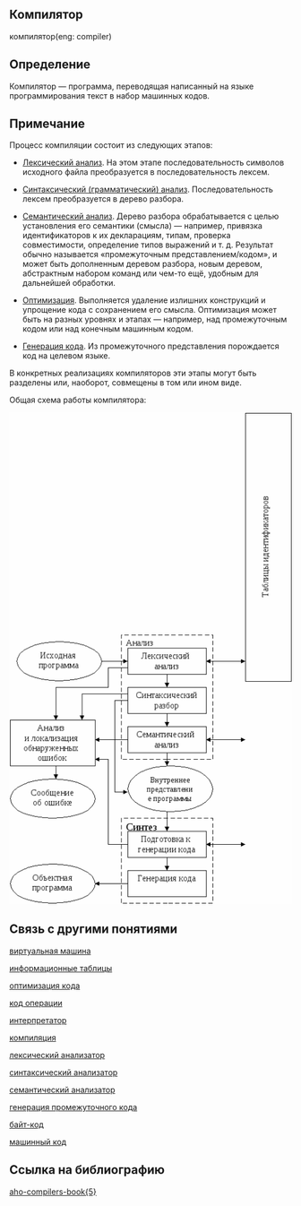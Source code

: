 ## Компилятор
компилятор(eng: compiler) 

## Определение
Компилятор —  программа, переводящая написанный на языке программирования текст в набор машинных кодов. 

## Примечание

Процесс компиляции состоит из следующих этапов:

 - [Лексический анализ](https://github.com/vernikkkkkkkkkkkkkkkkkkk/concept_new/blob/main/concept/lexical%20analyzer.md). На этом этапе последовательность символов исходного файла преобразуется в последовательность лексем.

 - [Синтаксический (грамматический) анализ](https://github.com/vernikkkkkkkkkkkkkkkkkkk/concept_new/blob/main/concept/parser.md). Последовательность лексем преобразуется в дерево разбора.

 - [Семантический анализ](https://github.com/vernikkkkkkkkkkkkkkkkkkk/concept_new/blob/main/concept/semantic%20analyzer.md). Дерево разбора обрабатывается с целью установления его семантики (смысла) — например, привязка идентификаторов к их декларациям, типам, проверка совместимости, определение типов выражений и т. д. Результат обычно называется «промежуточным представлением/кодом», и может быть дополненным деревом разбора, новым деревом, абстрактным набором команд или чем-то ещё, удобным для дальнейшей обработки.

 - [Оптимизация](https://github.com/vernikkkkkkkkkkkkkkkkkkk/concept_new/blob/main/concept/code%20optimization.md). Выполняется удаление излишних конструкций и упрощение кода с сохранением его смысла. Оптимизация может быть на разных уровнях и этапах — например, над промежуточным кодом или над конечным машинным кодом.

 - [Генерация кода](https://github.com/vernikkkkkkkkkkkkkkkkkkk/concept_new/blob/main/concept/code%20generation.md). Из промежуточного представления порождается код на целевом языке.

В конкретных реализациях компиляторов эти этапы могут быть разделены или, наоборот, совмещены в том или ином виде.

Общая схема работы компилятора:

![compiler](https://github.com/vernikkkkkkkkkkkkkkkkkkk/concept_new/blob/main/images/compiler.png "Общая схема работы компилятора")

## Связь с другими понятиями

[виртуальная машина](https://github.com/vernikkkkkkkkkkkkkkkkkkk/concept_new/blob/main/concept/virtual%20machines.md)

[информационные таблицы](https://github.com/vernikkkkkkkkkkkkkkkkkkk/concept_new/blob/main/concept/information%20tables.md)

[оптимизация кода](https://github.com/vernikkkkkkkkkkkkkkkkkkk/concept_new/blob/main/concept/code%20optimization.md)

[код операции](https://github.com/vernikkkkkkkkkkkkkkkkkkk/concept_new/blob/main/concept/operation%20code.md)

[интерпретатор](https://github.com/vernikkkkkkkkkkkkkkkkkkk/concept_new/blob/main/concept/interpreter.md)

[компиляция](https://github.com/vernikkkkkkkkkkkkkkkkkkk/concept_new/blob/main/concept/compiler.md)

[лексический анализатор](https://github.com/vernikkkkkkkkkkkkkkkkkkk/concept_new/blob/main/concept/lexical%20analyzer.md)

[синтаксический анализатор](https://github.com/vernikkkkkkkkkkkkkkkkkkk/concept_new/blob/main/concept/parser.md)

[семантический анализатор](https://github.com/vernikkkkkkkkkkkkkkkkkkk/concept_new/blob/main/concept/semantic%20analyzer.md)
             
[генерация промежуточного кода](https://github.com/vernikkkkkkkkkkkkkkkkkkk/concept_new/blob/main/concept/code%20generation.md)
         
[байт-код](https://github.com/vernikkkkkkkkkkkkkkkkkkk/concept_new/blob/main/concept/byte-code.md)
         
[машинный код](https://github.com/vernikkkkkkkkkkkkkkkkkkk/concept_new/blob/main/concept/machine%20code.md)
         

## Cсылка на библиографию
[aho-compilers-book{5}](https://github.com/vernikkkkkkkkkkkkkkkkkkk/concept_new/blob/main/bibliography/aho-compilers-book%7B5%7D.md)

